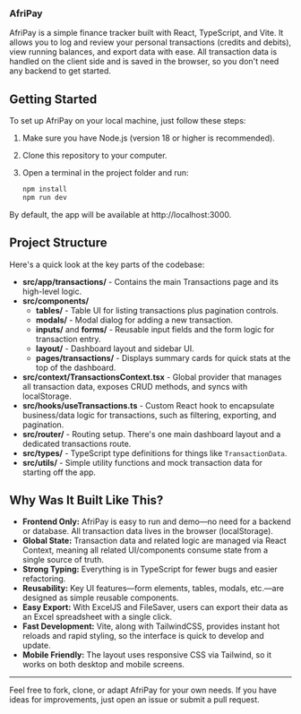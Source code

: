 ### AfriPay

AfriPay is a simple finance tracker built with React, TypeScript, and Vite. It allows you to log and review your personal transactions (credits and debits), view running balances, and export data with ease. All transaction data is handled on the client side and is saved in the browser, so you don't need any backend to get started.

## Getting Started

To set up AfriPay on your local machine, just follow these steps:

1. Make sure you have Node.js (version 18 or higher is recommended).
2. Clone this repository to your computer.
3. Open a terminal in the project folder and run:

   ```bash
   npm install
   npm run dev
   ```

By default, the app will be available at http://localhost:3000.

## Project Structure

Here's a quick look at the key parts of the codebase:

- **src/app/transactions/** - Contains the main Transactions page and its high-level logic.
- **src/components/**
  - **tables/** - Table UI for listing transactions plus pagination controls.
  - **modals/** - Modal dialog for adding a new transaction.
  - **inputs/** and **forms/** - Reusable input fields and the form logic for transaction entry.
  - **layout/** - Dashboard layout and sidebar UI.
  - **pages/transactions/** - Displays summary cards for quick stats at the top of the dashboard.
- **src/context/TransactionsContext.tsx** - Global provider that manages all transaction data, exposes CRUD methods, and syncs with localStorage.
- **src/hooks/useTransactions.ts** - Custom React hook to encapsulate business/data logic for transactions, such as filtering, exporting, and pagination.
- **src/router/** - Routing setup. There's one main dashboard layout and a dedicated transactions route.
- **src/types/** - TypeScript type definitions for things like `TransactionData`.
- **src/utils/** - Simple utility functions and mock transaction data for starting off the app.

## Why Was It Built Like This?

- **Frontend Only:** AfriPay is easy to run and demo—no need for a backend or database. All transaction data lives in the browser (localStorage).
- **Global State:** Transaction data and related logic are managed via React Context, meaning all related UI/components consume state from a single source of truth.
- **Strong Typing:** Everything is in TypeScript for fewer bugs and easier refactoring.
- **Reusability:** Key UI features—form elements, tables, modals, etc.—are designed as simple reusable components.
- **Easy Export:** With ExcelJS and FileSaver, users can export their data as an Excel spreadsheet with a single click.
- **Fast Development:** Vite, along with TailwindCSS, provides instant hot reloads and rapid styling, so the interface is quick to develop and update.
- **Mobile Friendly:** The layout uses responsive CSS via Tailwind, so it works on both desktop and mobile screens.

---

Feel free to fork, clone, or adapt AfriPay for your own needs. If you have ideas for improvements, just open an issue or submit a pull request.
